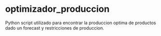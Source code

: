 # optimizador_produccion
Python script utilizado para encontrar la produccion optima de productos dado un forecast y restricciones de produccion.
